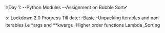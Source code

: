 🔯Day 1:
--Python Modules
--Assignment on Bubble Sort✔


☣️ Lockdown 2.0
  Progress Till date:
    -Basic
    -Unpacking iterables and non iterables i.e *args and **kwargs
    -Higher order functions
      Lambda ,Sorting
